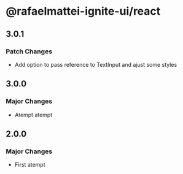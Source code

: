 # @rafaelmattei-ignite-ui/react

## 3.0.1

### Patch Changes

- Add option to pass reference to TextInput and ajust some styles

## 3.0.0

### Major Changes

- Atempt atempt

## 2.0.0

### Major Changes

- First atempt
